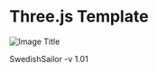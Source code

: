 # Three.js Template

![Image Title](https://i.postimg.cc/VkcGdDQ6/skykicia-kopia.png)

SwedishSailor -v 1.01

